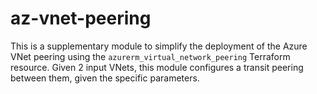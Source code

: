 # az-vnet-peering
This is a supplementary module to simplify the deployment of the Azure VNet peering using the `azurerm_virtual_network_peering` Terraform resource. Given 2 input VNets, this module configures a transit peering between them, given the specific parameters. 
